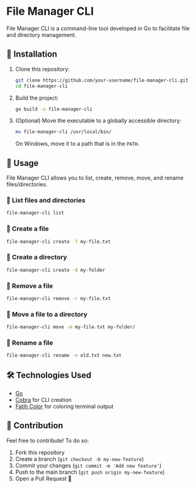 # File Manager CLI

File Manager CLI is a command-line tool developed in Go to facilitate file and directory management.

## 🚀 Installation

1. Clone this repository:
   ```sh
   git clone https://github.com/your-username/file-manager-cli.git
   cd file-manager-cli
   ```

2. Build the project:
   ```sh
   go build -o file-manager-cli
   ```

3. (Optional) Move the executable to a globally accessible directory:
   ```sh
   mv file-manager-cli /usr/local/bin/
   ```
   On Windows, move it to a path that is in the `PATH`.

## 📌 Usage

File Manager CLI allows you to list, create, remove, move, and rename files/directories.

### 🔹 List files and directories
```sh
file-manager-cli list
```

### 🔹 Create a file
```sh
file-manager-cli create -f my-file.txt
```

### 🔹 Create a directory
```sh
file-manager-cli create -d my-folder
```

### 🔹 Remove a file
```sh
file-manager-cli remove -r my-file.txt
```

### 🔹 Move a file to a directory
```sh
file-manager-cli move -m my-file.txt my-folder/
```

### 🔹 Rename a file
```sh
file-manager-cli rename -n old.txt new.txt
```

## 🛠 Technologies Used
- [Go](https://golang.org/)
- [Cobra](https://github.com/spf13/cobra) for CLI creation
- [Fatih Color](https://github.com/fatih/color) for coloring terminal output

## 🤝 Contribution
Feel free to contribute! To do so:
1. Fork this repository
2. Create a branch (`git checkout -b my-new-feature`)
3. Commit your changes (`git commit -m 'Add new feature'`)
4. Push to the main branch (`git push origin my-new-feature`)
5. Open a Pull Request 🚀

